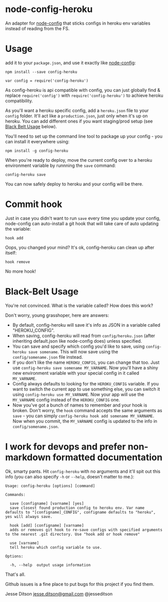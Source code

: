 node-config-heroku
==================

An adapter for [node-config](https://github.com/lorenwest/node-config) that sticks configs in heroku env variables instead of reading from the FS.

Usage
=====

add it to your `package.json`, and use it exactly like [node-config](https://github.com/lorenwest/node-config):

    npm install --save config-heroku

    var config = require('config-heroku')

As config-heroku is api compatible with config, you can just globally find & replace `require('config')` with `require('config-heroku')` to achieve heroku compatibility.

As you'll want a heroku specific config, add a `heroku.json` file to your `config` folder. It'll act like a `production.json`, just only when it's up on heroku. You can add different ones if you want staging/prod setup (see [Black Belt Usage]("#Black-Belt-Usage") below).

You'll need to set up the command line tool to package up your config - you can install it everywhere using:

    npm install -g config-heroku

When you're ready to deploy, move the current config over to a heroku environment variable by runnning the `save` command:

    config-heroku save

You can now safely deploy to heroku and your config will be there.

Commit hook
===========

Just in case you didn't want to run `save` every time you update your config, node-config can auto-install a git hook that will take care of auto updating the variable:

    hook add

Oops, you changed your mind? It's ok, config-heroku can clean up after itself:

    hook remove

No more hook!

Black-Belt Usage
================

You're not convinced. What is the variable called? How does this work?

Don't worry, young grasshoper, here are answers:

- By default, config-heroku will save it's info as JSON in a variable called "HEROKU_CONFIG".
- When saving, config-heroku will read from `config/heroku.json` (after inheriting default.json like node-config does) unless specified.
- You can save and specify which config you'd like to save, using `config-heroku save somename`. This will now save using the `config/somename.json` file instead.
- If you don't like the name `HEROKU_CONFIG`, you can change that too. Just use `config-heroku save somename MY_VARNAME`. Now you'll have a shiny new environment variable with your special config in it called `MY_VARNAME`.
- Config always defaults to looking for the `HEROKU_CONFIG` variable. If you want to switch the current app to use something else, you can switch it using `config-heroku use MY_VARNAME`. Now your app will use the `MY_VARNAME` config instead of the `HEROKU_CONFIG` one.
- Now you've got a bunch of names to remember and your hook is broken. Don't worry, the `hook` command accepts the same arguments as `save` - you can simply `config-heroku hook add somename MY_VARNAME`. Now when you commit, the `MY_VARNAME` config is updated to the info in `config/somename.json`.

I work for devops and prefer non-markdown formatted documentation
=================================================================

Ok, smarty pants. Hit `config-heroku` with no arguments and it'll spit out this info (you can also specify `-h` or `--help`, doesn't matter to me.):


    Usage: config-heroku [options] [command]

    Commands:

      save [configname] [varname] [yes]
      save closest found production config to heroku env. Var name defaults to "[configname]_CONFIG", configname defaults to "heroku", yes will always save.
    
      hook [add] [configname] [varname]
      adds or removes git hook to re-save configs with specified arguments to the nearest .git directory. Use "hook add or hook remove"
    
      use [varname]
      tell heroku which config variable to use.

    Options:

      -h, --help  output usage information

That's all.

Github issues is a fine place to put bugs for this project if you find them.

Jesse Ditson
jesse.ditson@gmail.com
@jesseditson